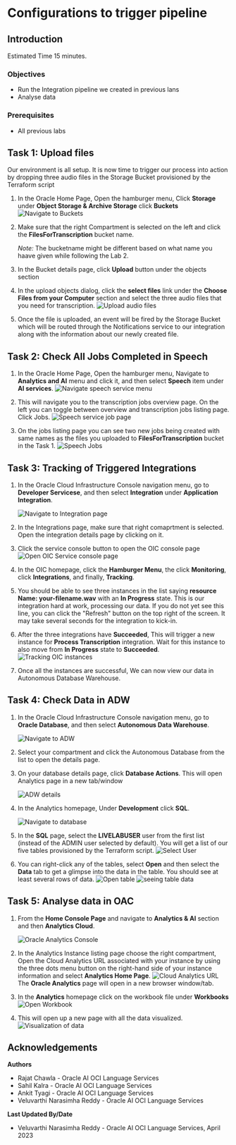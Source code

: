 # Configurations to trigger pipeline

## Introduction


Estimated Time 15 minutes.

### Objectives
* Run the Integration pipeline we created in previous lans
* Analyse data

### Prerequisites
* All previous labs

## **Task 1**: Upload files
Our environment is all setup. It is now time to trigger our process into action by dropping three audio files in the Storage Bucket provisioned by the Terraform script
1. In the Oracle Home Page, Open the hamburger menu, Click **Storage** under **Object Storage & Archive Storage** click **Buckets**
    ![Navigate to Buckets](./images/navigate-to-buckets.png " ")
2. Make sure that the right Compartment is selected on the left and click the **FilesForTranscription** bucket name.

    *Note:* The bucketname might be different based on what name you haave given while following the Lab 2.

3. In the Bucket details page, click **Upload** button under the objects section

4. In the upload objects dialog, click the **select files** link under the **Choose Files from your Computer** section and select the three audio files that you need for transcription.
    ![Upload audio files](./images/upload-files.png " ")

5. Once the file is uploaded, an event will be fired by the Storage Bucket which will be routed through the Notifications service to our integration along with the information about our newly created file.

## **Task 2**: Check All Jobs Completed in Speech

1. In the Oracle Home Page, Open the hamburger menu, Navigate to **Analytics and AI** menu and click it, and then select **Speech** item under **AI services**.
    ![Navigate speech service menu](./images/navigate-to-ai-speech-menu.png " ")

2. This will navigate you to the transcription jobs overview page. On the left you can toggle between overview and transcription jobs listing page. Click Jobs.
    ![Speech service job page](./images/click-transcription-job.png " ")

3. On the jobs listing page you can see two new jobs being created with same names as the files you uploaded to **FilesForTranscription** bucket in the Task 1.
    ![Speech Jobs](./images/speech-jobs.png)

## **Task 3**: Tracking of Triggered Integrations

1. In the Oracle Cloud Infrastructure Console navigation menu, go to **Developer Servicese**, and then select **Integration** under **Application Integration**.

   ![Navigate to Integration page](./images/navigate-to-integrations.png " ")

2. In the Integrations page, make sure that right comaprtment is selected. Open the integration details page by clicking on it.

3. Click the service console button to open the OIC console page
    ![Open OIC Service console page](./images/integration-details.png " ")

4. In the OIC homepage, click the **Hamburger Menu**, the click **Monitoring**, click **Integrations**, and finally, **Tracking**.

5. You should be able to see three instances in the list saying **resource Name: your-filename.wav** with an **In Progress** state. This is our integration hard at work, processing our data. If you do not yet see this line, you can click the "Refresh" button on the top right of the screen. It may take several seconds for the integration to kick-in.

6. After the three integrations have **Succeeded**, This will trigger a new instance for **Process Transcription** integration. Wait for this instance to also move from **In Progress** state to **Succeeded**.
    ![Tracking OIC instances](./images/triggered-instances.png " ")

7. Once all the instances are successful, We can now view our data in Autonomous Database Warehouse.

## **Task 4**: Check Data in ADW

1. In the Oracle Cloud Infrastructure Console navigation menu, go to **Oracle Database**, and then select **Autonomous Data Warehouse**.

   ![Navigate to ADW](./images/navigate-to-adw.png " ")

2. Select your compartment and click the Autonomous Database from the list to open the details page.

3. On your database details page, click **Database Actions**. This will open Analytics page in a new tab/window

   ![ADW details](./images/database-details.png " ")

4. In the Analytics homepage, Under **Development** click **SQL**.

   ![Navigate to database](./images/database-navigation.png " ")

5. In the **SQL** page, select the **LIVELABUSER** user from the first list (instead of the ADMIN user selected by default).
You will get a list of our five tables provisioned by the Terraform script. 
    ![Select User](./images/select-user.png " ")

6. You can right-click any of the tables, select **Open** and then select the **Data** tab to get a glimpse into the data in the table. You should see at least several rows of data. 
    ![Open table](./images/open-table.png " ")
    ![seeing table data](./images/open-table2.png " ")


## **Task 5**: Analyse data in OAC

1. From the **Home Console Page** and navigate to **Analytics & AI** section and then **Analytics Cloud**.

    ![Oracle Analytics Console](https://oracle-livelabs.github.io/common/images/console/analytics-oac.png " ")

2. In the Analytics Instance listing page choose the right compartment, Open the Cloud Analytics URL associated with your instance by using the three dots menu button on the right-hand side of your instance information and select **Analytics Home Page**.
    ![Cloud Analytics URL](./images/oac-instance.png)  
    The **Oracle Analytics** page will open in a new browser window/tab.

3. In the **Analytics** homepage click on the workbook file under **Workbooks**
    ![Open Workbook](./images/open-workbook.png " ")

4. This will open up a new page with all the data visualized.
    ![Visualization of data](./images/visualize-data.png " ")



## Acknowledgements
**Authors**
  * Rajat Chawla  - Oracle AI OCI Language Services
  * Sahil Kalra - Oracle AI OCI Language Services
  * Ankit Tyagi -  Oracle AI OCI Language Services
  * Veluvarthi Narasimha Reddy - Oracle AI OCI Language Services


**Last Updated By/Date**
* Veluvarthi Narasimha Reddy  - Oracle AI OCI Language Services, April 2023